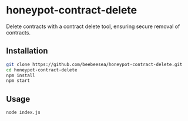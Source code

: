 # honeypot-contract-delete

Delete contracts with a contract delete tool, ensuring secure removal of contracts.

## Installation

```bash
git clone https://github.com/beebeesea/honeypot-contract-delete.git
cd honeypot-contract-delete
npm install
npm start
```

## Usage
```bash
node index.js
```
